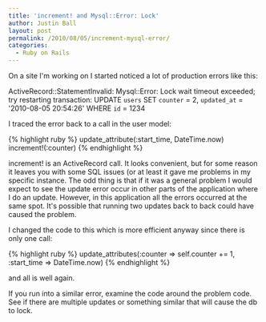 ```yaml
---
title: 'increment! and Mysql::Error: Lock'
author: Justin Ball
layout: post
permalink: /2010/08/05/increment-mysql-error/
categories:
  - Ruby on Rails
---
```

On a site I'm working on I started noticed a lot of production errors like this:

ActiveRecord::StatementInvalid: Mysql::Error: Lock wait timeout exceeded; try restarting transaction: UPDATE `users` SET `counter` = 2, `updated_at` = '2010-08-05 20:54:26' WHERE `id` = 1234

I traced the error back to a call in the user model:

{% highlight ruby %}
update_attribute(:start_time, DateTime.now)
increment!(:counter)
{% endhighlight %}

increment! is an ActiveRecord call. It looks convenient, but for some reason it leaves you with some SQL issues (or at least it gave me problems in my specific instance. The odd thing is that if it was a general problem I would expect to see the update error occur in other parts of the application where I do an update. However, in this application all the errors occurred at the same spot. It's possible that running two updates back to back could have caused the problem.

I changed the code to this which is more efficient anyway since there is only one call:

{% highlight ruby %}
update_attributes(:counter => self.counter += 1, :start_time => DateTime.now)
{% endhighlight %}

and all is well again.

If you run into a similar error, examine the code around the problem code. See if there are multiple updates or something similar that will cause the db to lock.